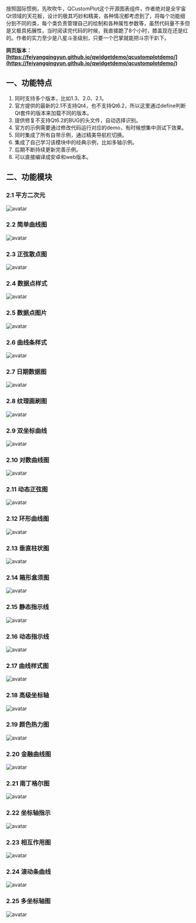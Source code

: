 按照国际惯例，先吹吹牛，QCustomPlot这个开源图表组件，作者绝对是全宇宙Qt领域的天花板，设计的极其巧妙和精美，各种情况都考虑到了，将每个功能细分到不同的类，每个类负责管理自己的绘制和各种属性参数等，虽然代码量不多但是又极具拓展性，当时阅读完代码的时候，我直接跪了8个小时，膝盖现在还是红的。作者的实力至少是八星斗圣级别，只要一个巴掌就能把斗宗干趴下。

**网页版本：[https://feiyangqingyun.github.io/qwidgetdemo/qcustomplotdemo/](https://feiyangqingyun.github.io/qwidgetdemo/qcustomplotdemo/)**

## 一、功能特点
1. 同时支持多个版本，比如1.3、2.0、2.1。
2. 官方提供的最新的2.1不支持Qt4，也不支持Qt6.2，所以这里通过define判断Qt套件的版本来加载不同的版本。
3. 提供修复不支持Qt6.2的BUG的头文件，自动选择识别。
4. 官方的示例需要通过修改代码运行对应的demo，有时候想集中测试下效果。
5. 同时集成了所有自带示例，通过精美导航栏切换。
6. 集成了自己学习该模块中的经典示例，比如多轴示例。
7. 后期不断持续更新完善示例。
8. 可以直接编译成安卓和web版本。

## 二、功能模块
### 2.1 平方二次元
![avatar](https://github.com/feiyangqingyun/QWidgetDemo/raw/master/third/qcustomplotdemo/snap/1.jpg)

### 2.2 简单曲线图
![avatar](https://github.com/feiyangqingyun/QWidgetDemo/raw/master/third/qcustomplotdemo/snap/2.jpg)

### 2.3 正弦散点图
![avatar](https://github.com/feiyangqingyun/QWidgetDemo/raw/master/third/qcustomplotdemo/snap/3.jpg)

### 2.4 数据点样式
![avatar](https://github.com/feiyangqingyun/QWidgetDemo/raw/master/third/qcustomplotdemo/snap/4.jpg)

### 2.5 数据点图片
![avatar](https://github.com/feiyangqingyun/QWidgetDemo/raw/master/third/qcustomplotdemo/snap/5.jpg)

### 2.6 曲线条样式
![avatar](https://github.com/feiyangqingyun/QWidgetDemo/raw/master/third/qcustomplotdemo/snap/6.jpg)

### 2.7 日期数据图
![avatar](https://github.com/feiyangqingyun/QWidgetDemo/raw/master/third/qcustomplotdemo/snap/7.jpg)

### 2.8 纹理画刷图
![avatar](https://github.com/feiyangqingyun/QWidgetDemo/raw/master/third/qcustomplotdemo/snap/8.jpg)

### 2.9 双坐标曲线
![avatar](https://github.com/feiyangqingyun/QWidgetDemo/raw/master/third/qcustomplotdemo/snap/9.jpg)

### 2.10 对数曲线图
![avatar](https://github.com/feiyangqingyun/QWidgetDemo/raw/master/third/qcustomplotdemo/snap/10.jpg)

### 2.11 动态正弦图
![avatar](https://github.com/feiyangqingyun/QWidgetDemo/raw/master/third/qcustomplotdemo/snap/11.jpg)

### 2.12 环形曲线图
![avatar](https://github.com/feiyangqingyun/QWidgetDemo/raw/master/third/qcustomplotdemo/snap/12.jpg)

### 2.13 垂直柱状图
![avatar](https://github.com/feiyangqingyun/QWidgetDemo/raw/master/third/qcustomplotdemo/snap/13.jpg)

### 2.14 箱形盒须图
![avatar](https://github.com/feiyangqingyun/QWidgetDemo/raw/master/third/qcustomplotdemo/snap/14.jpg)

### 2.15 静态指示线
![avatar](https://github.com/feiyangqingyun/QWidgetDemo/raw/master/third/qcustomplotdemo/snap/15.jpg)

### 2.16 动态指示线
![avatar](https://github.com/feiyangqingyun/QWidgetDemo/raw/master/third/qcustomplotdemo/snap/16.jpg)

### 2.17 曲线样式图
![avatar](https://github.com/feiyangqingyun/QWidgetDemo/raw/master/third/qcustomplotdemo/snap/17.jpg)

### 2.18 高级坐标轴
![avatar](https://github.com/feiyangqingyun/QWidgetDemo/raw/master/third/qcustomplotdemo/snap/18.jpg)

### 2.19 颜色热力图
![avatar](https://github.com/feiyangqingyun/QWidgetDemo/raw/master/third/qcustomplotdemo/snap/19.jpg)

### 2.20 金融曲线图
![avatar](https://github.com/feiyangqingyun/QWidgetDemo/raw/master/third/qcustomplotdemo/snap/20.jpg)

### 2.21 南丁格尔图
![avatar](https://github.com/feiyangqingyun/QWidgetDemo/raw/master/third/qcustomplotdemo/snap/21.jpg)

### 2.22 坐标轴指示
![avatar](https://github.com/feiyangqingyun/QWidgetDemo/raw/master/third/qcustomplotdemo/snap/22.jpg)

### 2.23 相互作用图
![avatar](https://github.com/feiyangqingyun/QWidgetDemo/raw/master/third/qcustomplotdemo/snap/23.jpg)

### 2.24 滚动条曲线
![avatar](https://github.com/feiyangqingyun/QWidgetDemo/raw/master/third/qcustomplotdemo/snap/24.jpg)

### 2.25 多坐标轴图
![avatar](https://github.com/feiyangqingyun/QWidgetDemo/raw/master/third/qcustomplotdemo/snap/25.jpg)